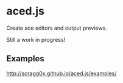 aced.js
=======
Create ace editors and output previews.


Still a work in progress!


## Examples
http://scragg0x.github.io/aced.js/examples/